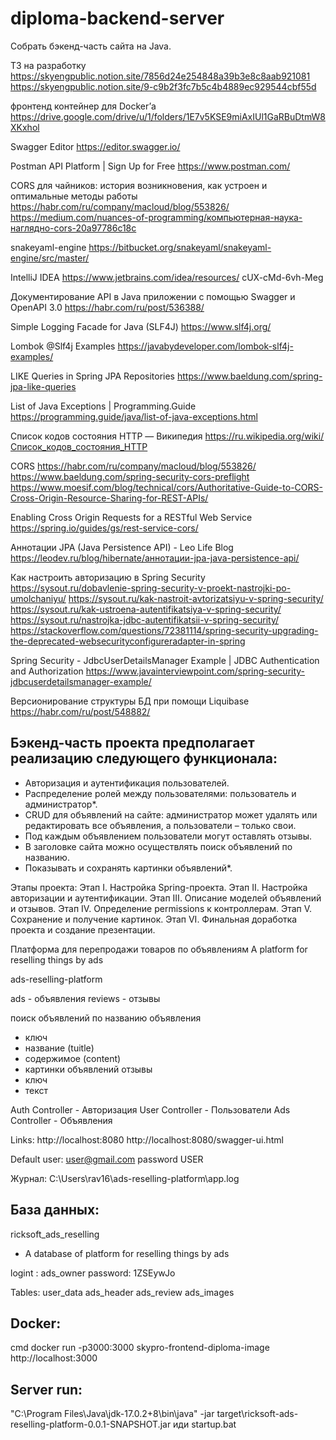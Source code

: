 # diploma-backend-server
Cобрать бэкенд-часть сайта на Java.

ТЗ на разработку
https://skyengpublic.notion.site/7856d24e254848a39b3e8c8aab921081
https://skyengpublic.notion.site/9-c9b2f3fc7b5c4b4889ec929544cbf55d

фронтенд контейнер для Docker’а
https://drive.google.com/drive/u/1/folders/1E7v5KSE9miAxIUl1GaRBuDtmW8XKxhol

Swagger Editor
https://editor.swagger.io/


Postman API Platform | Sign Up for Free
https://www.postman.com/

CORS для чайников: история возникновения, как устроен и оптимальные методы работы
https://habr.com/ru/company/macloud/blog/553826/
https://medium.com/nuances-of-programming/компьютерная-наука-наглядно-cors-20a97786c18c

snakeyaml-engine
https://bitbucket.org/snakeyaml/snakeyaml-engine/src/master/

IntelliJ IDEA
https://www.jetbrains.com/idea/resources/
cUX-cMd-6vh-Meg

Документирование API в Java приложении с помощью Swagger и OpenAPI 3.0
https://habr.com/ru/post/536388/

Simple Logging Facade for Java (SLF4J)
https://www.slf4j.org/

Lombok @Slf4j Examples
https://javabydeveloper.com/lombok-slf4j-examples/

LIKE Queries in Spring JPA Repositories
https://www.baeldung.com/spring-jpa-like-queries

List of Java Exceptions | Programming.Guide
https://programming.guide/java/list-of-java-exceptions.html

Список кодов состояния HTTP — Википедия
https://ru.wikipedia.org/wiki/Список_кодов_состояния_HTTP

CORS
https://habr.com/ru/company/macloud/blog/553826/
https://www.baeldung.com/spring-security-cors-preflight
https://www.moesif.com/blog/technical/cors/Authoritative-Guide-to-CORS-Cross-Origin-Resource-Sharing-for-REST-APIs/

Enabling Cross Origin Requests for a RESTful Web Service
https://spring.io/guides/gs/rest-service-cors/

Аннотации JPA (Java Persistence API) - Leo Life Blog
https://leodev.ru/blog/hibernate/аннотации-jpa-java-persistence-api/

Как настроить авторизацию в Spring Security
https://sysout.ru/dobavlenie-spring-security-v-proekt-nastrojki-po-umolchaniyu/
https://sysout.ru/kak-nastroit-avtorizatsiyu-v-spring-security/
https://sysout.ru/kak-ustroena-autentifikatsiya-v-spring-security/
https://sysout.ru/nastrojka-jdbc-autentifikatsii-v-spring-security/
https://stackoverflow.com/questions/72381114/spring-security-upgrading-the-deprecated-websecurityconfigureradapter-in-spring

Spring Security - JdbcUserDetailsManager Example | JDBC Authentication and Authorization
https://www.javainterviewpoint.com/spring-security-jdbcuserdetailsmanager-example/

Версионирование структуры БД при помощи Liquibase
https://habr.com/ru/post/548882/

Бэкенд-часть проекта предполагает реализацию следующего функционала:
----------------------------------------------------------------------
- Авторизация и аутентификация пользователей.
- Распределение ролей между пользователями: пользователь и администратор*.
- CRUD для объявлений на сайте: администратор может удалять или редактировать все объявления, а пользователи – только свои.
- Под каждым объявлением пользователи могут оставлять отзывы.
- В заголовке сайта можно осуществлять поиск объявлений по названию.
- Показывать и сохранять картинки объявлений*.

Этапы проекта: 
Этап I. 	Настройка Spring-проекта.
Этап II. 	Настройка авторизации и аутентификации.
Этап III. 	Описание моделей объявлений и отзывов.
Этап IV. 	Определение permissions к контроллерам.
Этап V. 	Сохранение и получение картинок. 
Этап VI.	Финальная доработка проекта и создание презентации.

Платформа для перепродажи товаров по объявлениям
A platform for reselling things by ads

ads-reselling-platform

ads 	- объявления
reviews	- отзывы

поиск объявлений по названию
  объявления
  - ключ
  - название (tuitle)
  - содержимое (content)
  - картинки объявлений
  отзывы
  - ключ
  - текст

Auth Controller	- Авторизация
User Controller	- Пользователи
Ads  Controller	- Объявления

Links:
  http://localhost:8080
  http://localhost:8080/swagger-ui.html

Default user:
  user@gmail.com
  password
  USER

Журнал:
  C:\Users\rav16\ads-reselling-platform\app.log

База данных:
----------------------------------------------------------------------

ricksoft_ads_reselling
- A database of platform for reselling things by ads

logint  : ads_owner
password: 1ZSEywJo

Tables:
  user_data
  ads_header
  ads_review
  ads_images

Docker:
----------------------------------------------------------------------
  cmd
  docker run -p3000:3000 skypro-frontend-diploma-image
  http://localhost:3000


Server run:
----------------------------------------------------------------------
"C:\Program Files\Java\jdk-17.0.2+8\bin\java" -jar target\ricksoft-ads-reselling-platform-0.0.1-SNAPSHOT.jar
иди
startup.bat
